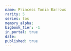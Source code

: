```yaml
---
name: Princess Tonia Barrows
rarity: 5
series: tos
memory_alpha:
bigbook_tier: -1
in_portal: true
date:
published: true
---
```



